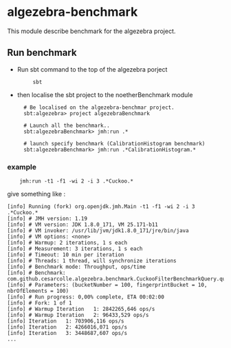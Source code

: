 
# algezebra-benchmark

This module describe benchmark for the algezebra project.

## Run benchmark

* Run sbt command to the top of the algezebra porject

           sbt 

* then localise the sbt project to the noetherBenchmark module

        
        # Be localised on the algezebra-benchmar project.
        sbt:algezebra> project algezebraBenchmark
        
        # Launch all the benchmark..
        sbt:algezebraBenchmark> jmh:run .*
        
        # launch specify benchmark (CalibrationHistogram benchmark)
        sbt:algezebraBenchmark> jmh:run .*CalibrationHistogram.*

### example

        jmh:run -t1 -f1 -wi 2 -i 3 .*Cuckoo.*


give something like : 

```
[info] Running (fork) org.openjdk.jmh.Main -t1 -f1 -wi 2 -i 3 .*Cuckoo.*
[info] # JMH version: 1.19
[info] # VM version: JDK 1.8.0_171, VM 25.171-b11
[info] # VM invoker: /usr/lib/jvm/jdk1.8.0_171/jre/bin/java
[info] # VM options: <none>
[info] # Warmup: 2 iterations, 1 s each
[info] # Measurement: 3 iterations, 1 s each
[info] # Timeout: 10 min per iteration
[info] # Threads: 1 thread, will synchronize iterations
[info] # Benchmark mode: Throughput, ops/time
[info] # Benchmark: com.github.cesarcolle.algezebra.benchmark.CuckooFilterBenchmarkQuery.queryCuckooFilter
[info] # Parameters: (bucketNumber = 100, fingerprintBucket = 10, nbrOfElements = 100)
[info] # Run progress: 0,00% complete, ETA 00:02:00
[info] # Fork: 1 of 1
[info] # Warmup Iteration   1: 2842265,646 ops/s
[info] # Warmup Iteration   2: 96433,529 ops/s
[info] Iteration   1: 703906,116 ops/s
[info] Iteration   2: 4266016,071 ops/s
[info] Iteration   3: 3448687,607 ops/s
...

```


   